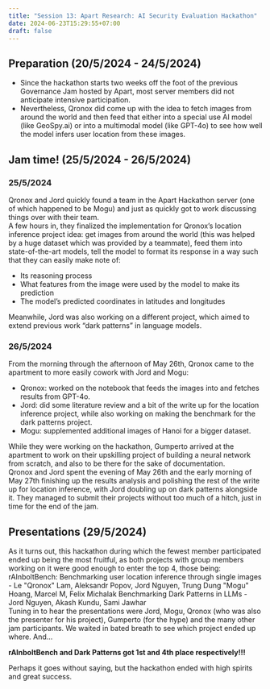 ```yaml
---
title: "Session 13: Apart Research: AI Security Evaluation Hackathon"
date: 2024-06-23T15:29:55+07:00
draft: false
---
```


## Preparation (20/5/2024 - 24/5/2024)

- Since the hackathon starts two weeks off the foot of the previous Governance Jam hosted by Apart, most server members did not anticipate intensive participation.
- Nevertheless, Qronox did come up with the idea to fetch images from around the world and then feed that either into a special use AI model (like GeoSpy.ai) or into a multimodal model (like GPT-4o) to see how well the model infers user location from these images.

## Jam time! (25/5/2024 - 26/5/2024)

### 25/5/2024

Qronox and Jord quickly found a team in the Apart Hackathon server (one of which happened to be Mogu) and just as quickly got to work discussing things over with their team.  
A few hours in, they finalized the implementation for Qronox’s location inference project idea: get images from around the world (this was helped by a huge dataset which was provided by a teammate), feed them into state-of-the-art models, tell the model to format its response in a way such that they can easily make note of:

- Its reasoning process
- What features from the image were used by the model to make its prediction
- The model’s predicted coordinates in latitudes and longitudes

Meanwhile, Jord was also working on a different project, which aimed to extend previous work “dark patterns” in language models.

### 26/5/2024

From the morning through the afternoon of May 26th, Qronox came to the apartment to more easily cowork with Jord and Mogu:

- Qronox: worked on the notebook that feeds the images into and fetches results from GPT-4o.
- Jord: did some literature review and a bit of the write up for the location inference project, while also working on making the benchmark for the dark patterns project.
- Mogu: supplemented additional images of Hanoi for a bigger dataset.

While they were working on the hackathon, Gumperto arrived at the apartment to work on their upskilling project of building a neural network from scratch, and also to be there for the sake of documentation.  
Qronox and Jord spent the evening of May 26th and the early morning of May 27th finishing up the results analysis and polishing the rest of the write up for location inference, with Jord doubling up on dark patterns alongside it. They managed to submit their projects without too much of a hitch, just in time for the end of the jam.

## Presentations (29/5/2024)

As it turns out, this hackathon during which the fewest member participated ended up being the most fruitful, as both projects with group members working on it were good enough to enter the top 4, those being:  
rAInboltBench: Benchmarking user location inference through single images - Le "Qronox" Lam, Aleksandr Popov, Jord Nguyen, Trung Dung "Mogu" Hoang, Marcel M, Felix Michalak
Benchmarking Dark Patterns in LLMs - Jord Nguyen, Akash Kundu, Sami Jawhar  
Tuning in to hear the presentations were Jord, Mogu, Qronox (who was also the presenter for his project), Gumperto (for the hype) and the many other jam participants. We waited in bated breath to see which project ended up where. And… 

**rAInboltBench and Dark Patterns got 1st and 4th place respectively!!!**

Perhaps it goes without saying, but the hackathon ended with high spirits and great success.
